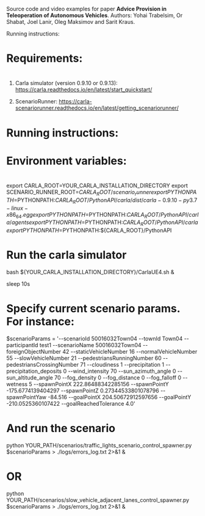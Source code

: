 Source code and video examples for paper **Advice Provision in Teleoperation of Autonomous Vehicles**.
Authors: Yohai Trabelsim, Or Shabat, Joel Lanir, Oleg Maksimov and Sarit Kraus.


Running instructions:

# 
# Requirements:
# 

1. Carla simulator (version 0.9.10 or 0.9.13):
https://carla.readthedocs.io/en/latest/start_quickstart/

2. ScenarioRunner:
https://carla-scenariorunner.readthedocs.io/en/latest/getting_scenariorunner/

# 
# Running instructions:
# 

# 
# Environment variables:
# 

export CARLA_ROOT=YOUR_CARLA_INSTALLATION_DIRECTORY
export SCENARIO_RUNNER_ROOT=${CARLA_ROOT}/scenario_runner
export PYTHONPATH=$PYTHONPATH:${CARLA_ROOT}/PythonAPI/carla/dist/carla-0.9.10-py3.7-linux-x86_64.egg
export PYTHONPATH=$PYTHONPATH:${CARLA_ROOT}/PythonAPI/carla/agents
export PYTHONPATH=$PYTHONPATH:${CARLA_ROOT}/PythonAPI/carla
export PYTHONPATH=$PYTHONPATH:${CARLA_ROOT}/PythonAPI


# Run the carla simulator
bash ${YOUR_CARLA_INSTALLATION_DIRECTORY}/CarlaUE4.sh &

sleep 10s

# Specify current scenario params. For instance:
$scenarioParams = '--scenarioId 50016032Town04 --townId Town04 --participantId test1 --scenarioName 50016032Town04 --foreignObjectNumber 42 --staticVehicleNumber 16 --normalVehicleNumber 55 --slowVehicleNumber 21 --pedestriansRunningNumber 60 --pedestriansCrossingNumber 71 --cloudiness 1 --precipitation 1 --precipitation_deposits 0 --wind_intensity 70 --sun_azimuth_angle 0 --sun_altitude_angle 70 --fog_density 0 --fog_distance 0 --fog_falloff 0 --wetness 5 --spawnPointX 222.86488342285156 --spawnPointY -175.6774139404297 --spawnPointZ 0.27344533801078796 --spawnPointYaw -84.516 --goalPointX 204.50672912597656 --goalPointY -210.0525360107422 --goalReachedTolerance 4.0'


# And run the scenario
python YOUR_PATH/scenarios/traffic_lights_scenario_control_spawner.py $scenarioParams > ./logs/errors_log.txt 2>&1 &
# OR
python YOUR_PATH/scenarios/slow_vehicle_adjacent_lanes_control_spawner.py $scenarioParams > ./logs/errors_log.txt 2>&1 &

